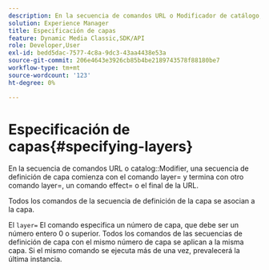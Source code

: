 ```yaml
---
description: En la secuencia de comandos URL o Modificador de catálogo, una secuencia de definición de capa comienza con el comando layer= y termina con otro comando layer=, un comando effect= o el final de la URL.
solution: Experience Manager
title: Especificación de capas
feature: Dynamic Media Classic,SDK/API
role: Developer,User
exl-id: bedd5dac-7577-4c8a-9dc3-43aa4438e53a
source-git-commit: 206e4643e3926cb85b4be2189743578f88180be7
workflow-type: tm+mt
source-wordcount: '123'
ht-degree: 0%

---
```


# Especificación de capas{#specifying-layers}

En la secuencia de comandos URL o catalog::Modifier, una secuencia de definición de capa comienza con el comando layer= y termina con otro comando layer=, un comando effect= o el final de la URL.

Todos los comandos de la secuencia de definición de la capa se asocian a la capa.

El `layer=` El comando especifica un número de capa, que debe ser un número entero 0 o superior. Todos los comandos de las secuencias de definición de capa con el mismo número de capa se aplican a la misma capa. Si el mismo comando se ejecuta más de una vez, prevalecerá la última instancia.
